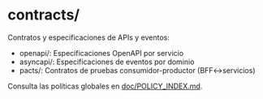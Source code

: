 # contracts/

Contratos y especificaciones de APIs y eventos:
- openapi/: Especificaciones OpenAPI por servicio
- asyncapi/: Especificaciones de eventos por dominio
- pacts/: Contratos de pruebas consumidor-productor (BFF↔servicios)

Consulta las políticas globales en [doc/POLICY_INDEX.md](../doc/POLICY_INDEX.md).